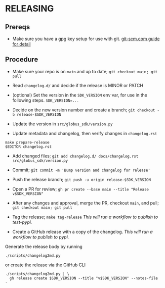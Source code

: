 # RELEASING

## Prereqs

- Make sure you have a gpg key setup for use with git.
  [git-scm.com guide for detail](https://git-scm.com/book/en/v2/Git-Tools-Signing-Your-Work)

## Procedure

- Make sure your repo is on `main` and up to date;
    `git checkout main; git pull`

- Read `changelog.d/` and decide if the release is MINOR or PATCH

- (optional) Set the version in the `SDK_VERSION` env var, for use in the
  following steps. `SDK_VERSION=...`

- Decide on the new version number and create a branch;
   `git checkout -b release-$SDK_VERSION`

- Update the version in `src/globus_sdk/version.py`

- Update metadata and changelog, then verify changes in `changelog.rst`

```
make prepare-release
$EDITOR changelog.rst
```

- Add changed files;
    `git add changelog.d/ docs/changelog.rst src/globus_sdk/version.py`

- Commit; `git commit -m 'Bump version and changelog for release'`

- Push the release branch; `git push -u origin release-$SDK_VERSION`

- Open a PR for review;
    `gh pr create --base main --title "Release v$SDK_VERSION"`

- After any changes and approval, merge the PR, checkout `main`, and pull;
    `git checkout main; git pull`

- Tag the release; `make tag-release`
    _This will run a workflow to publish to test-pypi._

- Create a GitHub release with a copy of the changelog.
    _This will run a workflow to publish to pypi._

Generate the release body by running
```
./scripts/changelog2md.py
```
or create the release via the GitHub CLI
```
./scripts/changelog2md.py | \
  gh release create $SDK_VERSION --title "v$SDK_VERSION" --notes-file -
```
